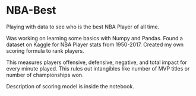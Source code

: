 # NBA-Best
Playing with data to see who is the best NBA Player of all time.


Was working on learning some basics with Numpy and Pandas.  Found a dataset on Kaggle for NBA Player stats from 1950-2017. Created my own scoring formula to rank players.  

This measures players offensive, defensive, negative, and total impact for every minute played.  This rules out intangibles like number of MVP titles or number of championships won.

Description of scoring model is inside the notebook.
